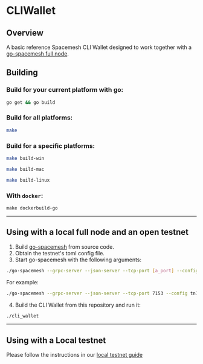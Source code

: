 # CLIWallet

## Overview
A basic reference Spacemesh CLI Wallet designed to work together with a [go-spacemesh full node](https://github.com/spacemeshos/go-spacemesh).

## Building

### Build for your current platform with go:

```bash
go get && go build
```

### Build for all platforms:
```bash
make
```

### Build for a specific platforms:
```bash
make build-win
```

```bash
make build-mac
```

```bash
make build-linux
```

### With `docker`:
```
make dockerbuild-go
```
---

## Using with a local full node and an open testnet
1. Build [go-spacemesh](https://github.com/spacemeshos/go-spacemesh) from source code.
2. Obtain the testnet's toml config file.
3. Start go-spacemesh with the following arguments:

```bash
./go-spacemesh --grpc-server --json-server --tcp-port [a_port] --config [tomlFileLocation] -d [nodeDataFilesPath]
```

For example:
```bash
./go-spacemesh --grpc-server --json-server --tcp-port 7153 --config tn1.toml -d ~/spacemesh_data
```

4. Build the CLI Wallet from this repository and run it:

```bash
./cli_wallet
```

---

## Using with a Local testnet
Please follow the instructions in our [local testnet guide](https://testnet.spacemesh.io/#/local)
